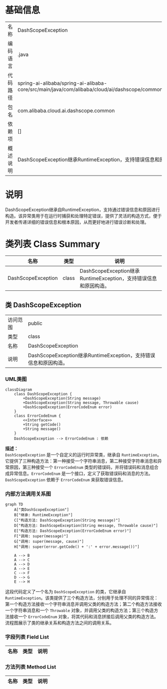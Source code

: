 # 基础信息

|      |      |
|------|------|
| 名称 | DashScopeException |
| 编码语言 | .java |
| 代码路径 | spring-ai-alibaba/spring-ai-alibaba-core/src/main/java/com/alibaba/cloud/ai/dashscope/common/DashScopeException.java |
| 包名 | com.alibaba.cloud.ai.dashscope.common |
| 依赖项 | [] |
| 概述说明 | DashScopeException继承RuntimeException，支持错误信息和原因构造。 |

# 说明

DashScopeException继承自RuntimeException，支持通过错误信息和原因进行构造。该异常类用于在运行时捕获和处理特定错误，提供了灵活的构造方式，便于开发者传递详细的错误信息和根本原因，从而更好地进行错误诊断和处理。

# 类列表 Class Summary

| 名称   | 类型  | 说明 |
|-------|------|-------------|
| DashScopeException | class | DashScopeException继承RuntimeException，支持错误信息和原因构造。 |



## 类 DashScopeException

|      |      |
|------|------|
| 访问范围 | public |
| 类型 | class |
| 名称 | DashScopeException |
| 说明 | DashScopeException继承RuntimeException，支持错误信息和原因构造。 |


### UML类图

```mermaid
classDiagram
    class DashScopeException {
        +DashScopeException(String message)
        +DashScopeException(String message, Throwable cause)
        +DashScopeException(ErrorCodeEnum error)
    }
    class ErrorCodeEnum {
        <<Interface>>
        +String getCode()
        +String message()
    }
    DashScopeException --> ErrorCodeEnum : 依赖
```

**描述：**  
`DashScopeException` 是一个自定义的运行时异常类，继承自 `RuntimeException`。它提供了三种构造方法：第一种接受一个字符串消息，第二种接受字符串消息和异常原因，第三种接受一个 `ErrorCodeEnum` 类型的错误码，并将错误码和消息组合成异常信息。`ErrorCodeEnum` 是一个接口，定义了获取错误码和消息的方法。`DashScopeException` 依赖于 `ErrorCodeEnum` 来获取错误信息。


### 内部方法调用关系图

```mermaid
graph TD
    A["类DashScopeException"]
    B["继承: RuntimeException"]
    C["构造方法: DashScopeException(String message)"]
    D["构造方法: DashScopeException(String message, Throwable cause)"]
    E["构造方法: DashScopeException(ErrorCodeEnum error)"]
    F["调用: super(message)"]
    G["调用: super(message, cause)"]
    H["调用: super(error.getCode() + ':' + error.message())"]

    A --> B
    A --> C
    A --> D
    A --> E
    C --> F
    D --> G
    E --> H
```

这段代码定义了一个名为 `DashScopeException` 的类，它继承自 `RuntimeException`。该类提供了三个构造方法，分别用于处理不同的异常情况：第一个构造方法接收一个字符串消息并调用父类的构造方法；第二个构造方法接收一个字符串消息和一个 `Throwable` 对象，并调用父类的构造方法；第三个构造方法接收一个 `ErrorCodeEnum` 对象，将其代码和消息拼接后调用父类的构造方法。流程图展示了类的继承关系和构造方法之间的调用关系。

### 字段列表 Field List

| 名称  | 类型  | 说明 |
|-------|-------|------|

### 方法列表 Method List

| 名称  | 类型  | 说明 |
|-------|-------|------|




